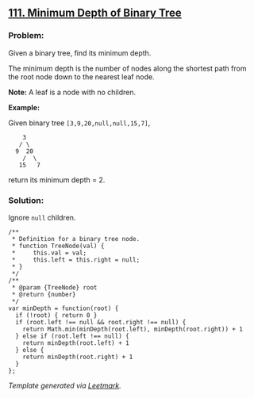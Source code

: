 [111. Minimum Depth of Binary Tree](https://leetcode.com/problems/minimum-depth-of-binary-tree/description/)
------------------------------------------------------------------------------------------------------------

### Problem:

Given a binary tree, find its minimum depth.

The minimum depth is the number of nodes along the shortest path from the root node down to the nearest leaf node.

**Note:** A leaf is a node with no children.

**Example:**

Given binary tree `[3,9,20,null,null,15,7]`,

        3
       / \
      9  20
        /  \
       15   7

return its minimum depth = 2.

### Solution:

Ignore `null` children.

    /**
     * Definition for a binary tree node.
     * function TreeNode(val) {
     *     this.val = val;
     *     this.left = this.right = null;
     * }
     */
    /**
     * @param {TreeNode} root
     * @return {number}
     */
    var minDepth = function(root) {
      if (!root) { return 0 }
      if (root.left !== null && root.right !== null) {
        return Math.min(minDepth(root.left), minDepth(root.right)) + 1
      } else if (root.left !== null) {
        return minDepth(root.left) + 1
      } else {
        return minDepth(root.right) + 1
      }
    };

*Template generated via [Leetmark](https://github.com/crimx/crx-leetmark).*
